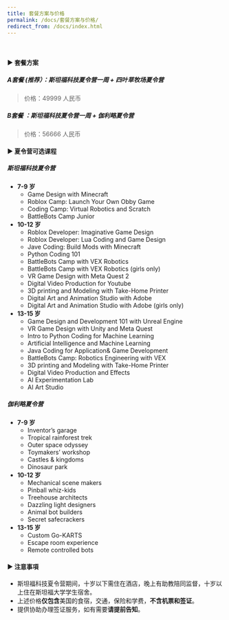 ```yaml
---
title: 套餐方案与价格
permalink: /docs/套餐方案与价格/
redirect_from: /docs/index.html
---
```


<br>

#### ▶︎ 套餐方案
##### A套餐 (**推荐**）：斯坦福科技夏令营一周 + 四叶草牧场夏令营

> 价格：49999 人民币


##### B套餐 ：斯坦福科技夏令营一周 + 伽利略夏令营 


> 价格：56666 人民币



#### ▶︎ 夏令营可选课程
##### **斯坦福科技夏令营**
* **7-9 岁**
  * Game Design with Minecraft
  * Roblox Camp: Launch Your Own Obby Game
  * Coding Camp: Virtual Robotics and Scratch
  * BattleBots Camp Junior
* **10-12 岁**
  * Roblox Developer: Imaginative Game Design
  * Roblox Developer: Lua Coding and Game Design
  * Jave Coding: Build Mods with Minecraft
  * Python Coding 101
  * BattleBots Camp with VEX Robotics
  * BattleBots Camp with VEX Robotics (girls only)
  * VR Game Design with Meta Quest 2
  * Digital Video Production for Youtube
  * 3D printing and Modeling with Take-Home Printer
  * Digital Art and Animation Studio with Adobe
  * Digital Art and Animation Studio with Adobe (girls only)<br>
* **13-15 岁**
  * Game Design and Development 101 with Unreal Engine
  * VR Game Design with Unity and Meta Quest
  * Intro to Python Coding for Machine Learning
  * Artificial Intelligence and Machine Learning
  * Java Coding for Application& Game Development
  * BattleBots Camp: Robotics Engineering with VEX
  * 3D printing and Modeling with Take-Home Printer
  * Digital Video Production and Effects
  * AI Experimentation Lab
  * AI Art Studio<br>


##### **伽利略夏令营**
* **7-9 岁**
  * Inventor’s garage 
  * Tropical rainforest trek 
  * Outer space odyssey 
  * Toymakers’ workshop
  * Castles & kingdoms
  * Dinosaur park
* **10-12 岁**
  * Mechanical scene makers
  * Pinball whiz-kids
  * Treehouse architects
  * Dazzling light designers
  * Animal bot builders
  * Secret safecrackers
* **13-15 岁**
  * Custom Go-KARTS
  * Escape room experience 
  * Remote controlled bots

#### ▶︎ 注意事項
* 斯坦福科技夏令营期间，十岁以下需住在酒店，晚上有助教陪同监督，十岁以上住在斯坦福大学学生宿舍。
* 上述价格**仅包含**美国的食宿，交通，保险和学费，**不含机票和签证**。
* 提供协助办理签证服务，如有需要**请提前告知**。
